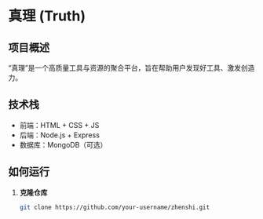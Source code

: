 # 真理 (Truth)

## 项目概述

“真理”是一个高质量工具与资源的聚合平台，旨在帮助用户发现好工具、激发创造力。

## 技术栈

- 前端：HTML + CSS + JS
- 后端：Node.js + Express
- 数据库：MongoDB（可选）

## 如何运行

1. **克隆仓库**
   ```bash
   git clone https://github.com/your-username/zhenshi.git